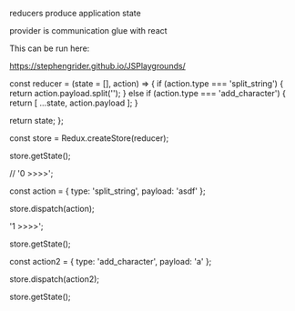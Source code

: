 reducers produce application state

provider is communication glue with react



This can be run here:

https://stephengrider.github.io/JSPlaygrounds/

>>>

const reducer = (state = [], action) => {
	if (action.type === 'split_string') {
    return action.payload.split('');
  } else if (action.type === 'add_character') {
    return [ ...state, action.payload ];
  }

  return state;
};

const store = Redux.createStore(reducer);

store.getState();

// '0 >>>>';

const action = {
  type: 'split_string',
  payload: 'asdf'
};

store.dispatch(action);

'1 >>>>';

store.getState();

const action2 = {
  type: 'add_character',
  payload: 'a'
};

store.dispatch(action2);

store.getState();
